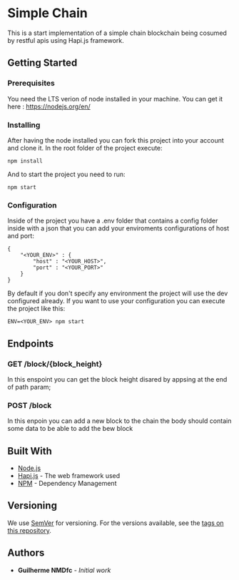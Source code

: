 # Simple Chain

This is a start implementation of a simple chain blockchain being cosumed by restful apis using Hapi.js framework.

## Getting Started

### Prerequisites

You need the LTS verion of node installed in your machine. You can get it here : https://nodejs.org/en/

### Installing

After having the node installed you can fork this project into your account and clone it. In the root folder of the project execute:

```
npm install
```

And to start the project you need to run:

```
npm start
```

### Configuration

Inside of the project you have a .env folder that contains a config folder inside with a json that you can add your enviroments configurations of host and port:

```
{
    "<YOUR_ENV>" : {
        "host" : "<YOUR_HOST>",
        "port" : "<YOUR_PORT>"
    }
}
```

By default if you don't specify any environment the project will use the dev configured already. If you want to use your configuration you can execute the project like this:

```
ENV=<YOUR_ENV> npm start
```

## Endpoints

### GET /block/{block_height}

In this enspoint you can get the block height disared by appsing at the end of path param;

### POST /block

In this enpoin you can add a new block to the chain the body should contain some data to be able to add the bew block

## Built With
* [Node.js](https://nodejs.org/)
* [Hapi.js](https://hapijs.com/) - The web framework used
* [NPM](https://www.npmjs.com/) - Dependency Management

## Versioning

We use [SemVer](http://semver.org/) for versioning. For the versions available, see the [tags on this repository](https://github.com/your/project/tags). 

## Authors

* **Guilherme NMDfc** - *Initial work*

